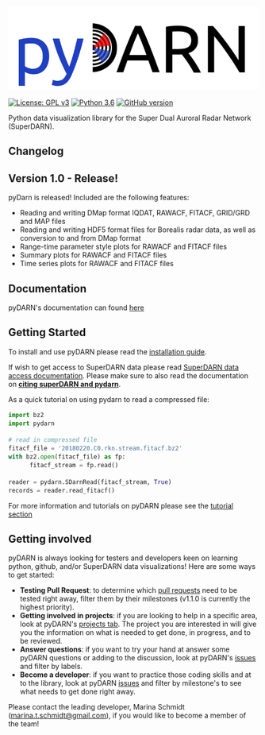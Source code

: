 ![pydarn](docs/imgs/pydarn_logo.png)

[![License: GPL v3](https://img.shields.io/badge/License-GPLv3-blue.svg)](https://www.gnu.org/licenses/gpl-3.0) [![Python 3.6](https://img.shields.io/badge/python-3.6-blue.svg)](https://www.python.org/downloads/release/python-360/) [![GitHub version](https://badge.fury.io/gh/boennemann%2Fbadges.svg)](http://badge.fury.io/gh/boennemann%2Fbadges)

Python data visualization library for the Super Dual Auroral Radar Network (SuperDARN).

## Changelog

## Version 1.0 - Release!

pyDarn is released! Included are the following features:
- Reading and writing DMap format IQDAT, RAWACF, FITACF, GRID/GRD and MAP files
- Reading and writing HDF5 format files for Borealis radar data, as well as conversion to and from DMap format
- Range-time parameter style plots for RAWACF and FITACF files
- Summary plots for RAWACF and FITACF files
- Time series plots for RAWACF and FITACF files

## Documentation

pyDARN's documentation can found [here](https://pydarn.readthedocs.io/en/latest)

## Getting Started

To install and use pyDARN please read the [installation guide](https://pydarn.readthedocs.io/en/latest/user/install/).

If wish to get access to SuperDARN data please read [SuperDARN data access documentation](https://pydarn.readthedocs.io/en/latest/user/superdarn_data/).
Please make sure to also read the documentation on [**citing superDARN and pydarn**](https://pydarn.readthedocs.io/en/latest/user/citing/). 

As a quick tutorial on using pydarn to read a compressed file: 
``` python
import bz2
import pydarn 

# read in compressed file
fitacf_file = '20180220.C0.rkn.stream.fitacf.bz2'
with bz2.open(fitacf_file) as fp: 
      fitacf_stream = fp.read()

reader = pydarn.SDarnRead(fitacf_stream, True)
records = reader.read_fitacf()
```

For more information and tutorials on pyDARN please see the [tutorial section](https://pydarn.readthedocs.io/en/latest/)

## Getting involved

pyDARN is always looking for testers and developers keen on learning python, github, and/or SuperDARN data visualizations! 
Here are some ways to get started: 

  - **Testing Pull Request**: to determine which [pull requests](https://github.com/SuperDARN/pydarn/pulls) need to be tested right away, filter them by their milestones (v1.1.0 is currently the highest priority).
  - **Getting involved in projects**: if you are looking to help in a specific area, look at pyDARN's [projects tab](https://github.com/SuperDARN/pydarn/projects). The project you are interested in will give you the information on what is needed to get done, in progress, and to be reviewed. 
  - **Answer questions**: if you want to try your hand at answer some pyDARN questions or adding to the discussion, look at pyDARN's [issues](https://github.com/SuperDARN/pydarn/issues) and filter by labels.
  - **Become a developer**: if you want to practice those coding skills and at to the library, look at pyDARN [issues](https://github.com/SuperDARN/pydarn/issues) and filter by milestone's to see what needs to get done right away. 

Please contact the leading developer, Marina Schmidt (marina.t.schmidt@gmail.com), if you would like to become a member of the team!
